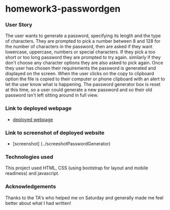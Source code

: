 # homework3-passwordgen

### User Story
The user wants to generate a password, specifying its length and the type of characters. They are prompted to pick a number between 8 and 128 for the number of characters in the password, then are asked if they want lowercase, uppercase, numbers or special characters. If they pick a too short or too long password they are prompted to try again. similarly if they don't choose any character options they are also asked to pick again. 
Once they user has chosen their requirements the password is generated and displayed on the screen. 
When the user clicks on the copy to clipboard option the file is copied to their computer or phone clipboard with an alert to let the user know what is happening. The password generator box is reset at this time, so a user could generate a new password and so their old password isn't left sitting around in full view. 

### Link to deployed webpage
 * [deployed webpage](https://dropcat13.github.io/homework3-passwordgen/)

### Link to screenshot of deployed website
 * [screenshot] (../screeshotPasswordGenerator)

### Technologies used
This project used HTML, CSS (using bootstrap for layout and mobile readiness) and javascript. 

### Acknowledgements 

Thanks to the TA's who helped me on Saturday and generally made me feel better about what I had written!



